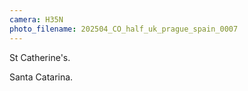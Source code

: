 ```yaml
---
camera: H35N
photo_filename: 202504_CO_half_uk_prague_spain_0007
---
```


St Catherine's.

Santa Catarina.

